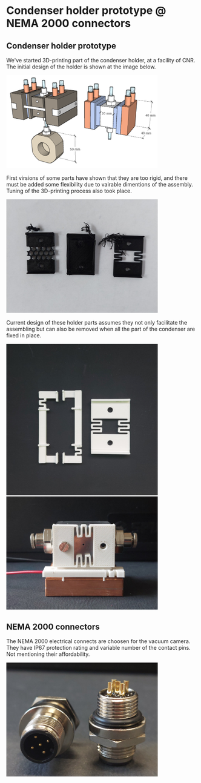 # Condenser holder prototype @ NEMA 2000 connectors

## Condenser holder prototype 
We've started 3D-printing part of the condenser holder, at a facility of CNR. The initial design of the holder is shown at the image below.

<img alt="Drawing of the condenser" src="/img/2024-10-04 - Condenser.png" width=400px>

First virsions of some parts have shown that they are too rigid, and there must be added some flexibility due to vairable dimentions of the assembly. Tuning of the 3D-printing process also took place.

<img alt="Condenser holder prototypes." src="/img/2025-01-24 - Condenser holder prototypes.jpg" width=400px>

Current design of these holder parts assumes they not only facilitate the assembling but can also be removed when all the part of the condenser are fixed in place.

<img alt="Condenser holder parts." src="/img/2025-01-24 - Condenser holder parts.jpg" width=400px>

<img alt="Condenser holder assembly." src="/img/2025-01-24 - Condenser holder assembly.jpg" width=400px>

## NEMA 2000 connectors
The NEMA 2000 electrical connects are choosen for the vacuum camera. They have IP67 protection rating and variable number of the contact pins. Not mentioning their affordability.

<img alt="NEMA 2000 connector" src="/img/2025-01-24 - NEMA 2000 connectors.jpg" width=400px>
